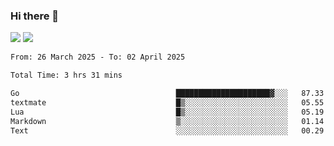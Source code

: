 ### Hi there 👋️

![](https://komarev.com/ghpvc/?username=Loner1024)
![](https://hit.yhype.me/github/profile?account_id=20189164)

<!--START_SECTION:waka-->

```txt
From: 26 March 2025 - To: 02 April 2025

Total Time: 3 hrs 31 mins

Go                                   █████████████████████▓░░░   87.33 %
textmate                             █▒░░░░░░░░░░░░░░░░░░░░░░░   05.55 %
Lua                                  █▒░░░░░░░░░░░░░░░░░░░░░░░   05.19 %
Markdown                             ▒░░░░░░░░░░░░░░░░░░░░░░░░   01.14 %
Text                                 ░░░░░░░░░░░░░░░░░░░░░░░░░   00.29 %
```

<!--END_SECTION:waka-->



